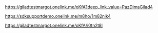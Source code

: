 https://giladtestmargot.onelink.me/oKfA?deep_link_value=PazDimaGilad4



https://sdksupportdemo.onelink.me/m8ho/1m82nik4

https://giladtestmargot.onelink.me/oKfA/i0tn2t8l

